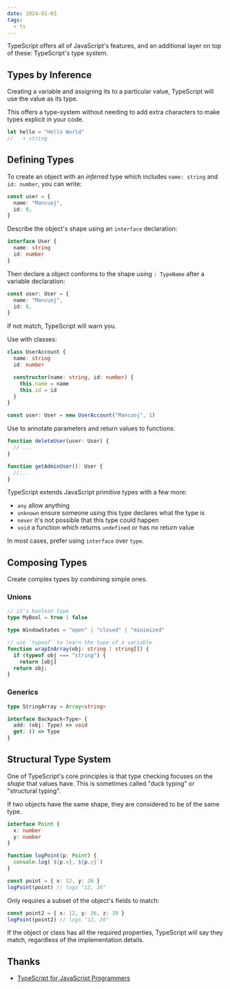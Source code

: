 ```yaml
---
date: 2024-01-03
tags:
  - ts
---
```


TypeScript offers all of JavaScript's features, and an additional layer on top of these: TypeScript's type system.

## Types by Inference

Creating a variable and assigning its to a particular value, TypeScript will use the value as its type.

This offers a type-system without needing to add extra characters to make types explicit in your code.

```ts
let hello = "Hello World"
//   ⬆️ string
```

## Defining Types

To create an object with an _inferred_ type which includes `name: string` and `id: number`, you can write:

```ts
const user = {
  name: "Mancuoj",
  id: 0,
}
```

Describe the object's shape using an `interface` declaration:

```ts
interface User {
  name: string
  id: number
}
```

Then declare a object conforms to the shape using `: TypeName` after a variable declaration:

```ts
const user: User = {
  name: "Mancuoj",
  id: 0,
}
```

If not match, TypeScript will warn you.

Use with classes:

```ts
class UserAccount {
  name: string
  id: number

  constructor(name: string, id: number) {
    this.name = name
    this.id = id
  }
}

const user: User = new UserAccount("Mancuoj", 1)
```

Use to annotate parameters and return values to functions:

```ts
function deleteUser(user: User) {
  // ...
}

function getAdminUser(): User {
  //...
}
```

TypeScript extends JavaScript primitive types with a few more:

- `any` allow anything
- `unknown` ensure someone using this type declares what the type is
- `never` it's not possible that this type could happen
- `void` a function which returns `undefined` or has no return value

In most cases, prefer using `interface` over `type`.

## Composing Types

Create complex types by combining simple ones.

### Unions

```ts
// it's boolean type
type MyBool = true | false

type WindowStates = "open" | "closed" | "minimized"

// use `typeof` to learn the type of a variable
function wrapInArray(obj: string | string[]) {
  if (typeof obj === "string") {
    return [obj]
  return obj;
}
```

### Generics

```ts
type StringArray = Array<string>

interface Backpack<Type> {
  add: (obj: Type) => void
  get: () => Type
}
```


## Structural Type System

One of TypeScript's core principles is that type checking focuses on the _shape_ that values have. This is sometimes called "duck typing" or "structural typing".

If two objects have the same shape, they are considered to be of the same type.

```ts
interface Point {
  x: number
  y: number
}

function logPoint(p: Point) {
  console.log(`${p.x}, ${p.y}`)
}

const point = { x: 12, y: 26 }
logPoint(point) // logs "12, 26"
```

Only requires a subset of the object's fields to match:

```ts
const point2 = { x: 12, y: 26, z: 39 }
logPoint(point2) // logs "12, 26"
```

If the object or class has all the required properties, TypeScript will say they match, regardless of the implementation details.

## Thanks

- [TypeScript for JavaScript Programmers](https://www.typescriptlang.org/docs/handbook/typescript-in-5-minutes.html)